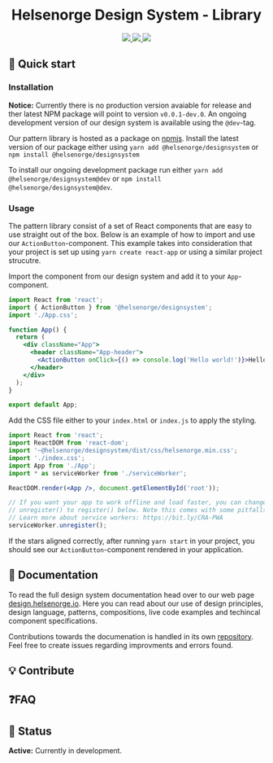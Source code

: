 <p align="center">
    <h1 align="center">Helsenorge Design System - Library</h1>
</p>
<p align="center">
    <a href="https://codecov.io/gh/Helsenorge/designsystem">
        <img src="https://codecov.io/gh/Helsenorge/designsystem/branch/develop/graph/badge.svg?style=popout&token=QmUnBqCydy" />
    </a>
        <a href="https://www.npmjs.com/package/@helsenorge/designsystem">
        <img src="https://img.shields.io/npm/v/@helsenorge/designsystem/latest.svg?style=popout" />
    </a>
    <a href="https://www.npmjs.com/package/@helsenorge/designsystem">
        <img src="https://img.shields.io/npm/v/@helsenorge/designsystem/dev.svg?style=popout" />
    </a>
</p>

## 🔌 Quick start

### Installation

**Notice:** Currently there is no production version avaiable for release and ther latest NPM package will point to version `v0.0.1-dev.0`. An ongoing development version of our design system is available using the `@dev`-tag.

Our pattern library is hosted as a package on [npmjs](https://www.npmjs.com/package/@helsenorge/designsystem). Install the latest version of our package either using `yarn add @helsenorge/designsystem` or `npm install @helsenorge/designsystem`

To install our ongoing development package run either `yarn add @helsenorge/designsystem@dev` or `npm install @helsenorge/designsystem@dev`.

### Usage

The pattern library consist of a set of React components that are easy to use straight out of the box. Below is an example of how to import and use our `ActionButton`-component. This example takes into consideration that your project is set up using `yarn create react-app` or using a similar project strucutre.

Import the component from our design system and add it to your `App`-component.
```jsx
import React from 'react';
import { ActionButton } from '@helsenorge/designsystem';
import './App.css';

function App() {
  return (
    <div className="App">
      <header className="App-header">
        <ActionButton onClick={() => console.log('Hello world!')}>Hello world!</ActionButton>
      </header>
    </div>
  );
}

export default App;
```

Add the CSS file either to your `index.html` or `index.js` to apply the styling.
```jsx
import React from 'react';
import ReactDOM from 'react-dom';
import '~@helsenorge/designsystem/dist/css/helsenorge.min.css';
import './index.css';
import App from './App';
import * as serviceWorker from './serviceWorker';

ReactDOM.render(<App />, document.getElementById('root'));

// If you want your app to work offline and load faster, you can change
// unregister() to register() below. Note this comes with some pitfalls.
// Learn more about service workers: https://bit.ly/CRA-PWA
serviceWorker.unregister();
```

If the stars aligned correctly, after running `yarn start` in your project, you should see our `ActionButton`-component rendered in your application.

## 📓 Documentation

To read the full design system documentation head over to our web page [design.helsenorge.io](https://design.helsenorge.io/). Here you can read about our use of design principles, design language, patterns, compositions, live code examples and techincal component specifications.

Contributions towards the documenation is handled in its own [repository](https://github.com/Helsenorge/designsystem-docs). Feel free to create issues regarding improvments and errors found.

## 💡 Contribute

## ❓FAQ

## 🔮 Status
**Active:** Currently in development.
